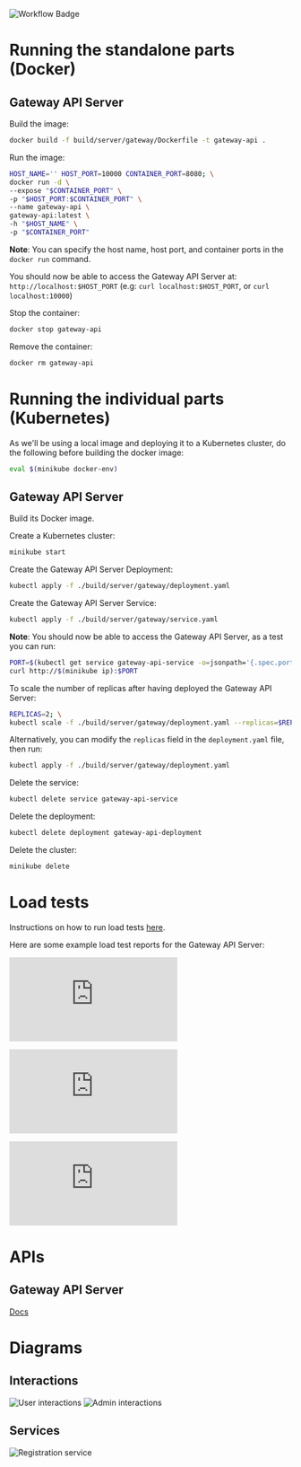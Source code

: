 ![Workflow Badge](https://github.com/volovikariel/IdentityManager/actions/workflows/go.yml/badge.svg)

# Running the standalone parts (Docker)
## Gateway API Server
Build the image: 
```bash
docker build -f build/server/gateway/Dockerfile -t gateway-api .
```

Run the image:
```bash
HOST_NAME='' HOST_PORT=10000 CONTAINER_PORT=8080; \
docker run -d \
--expose "$CONTAINER_PORT" \
-p "$HOST_PORT:$CONTAINER_PORT" \
--name gateway-api \
gateway-api:latest \
-h "$HOST_NAME" \
-p "$CONTAINER_PORT"
```

**Note**: You can specify the host name, host port, and container ports in the `docker run` command.

You should now be able to access the Gateway API Server at: `http://localhost:$HOST_PORT` (e.g: `curl localhost:$HOST_PORT`, or `curl localhost:10000`)

Stop the container:
```bash
docker stop gateway-api
```

Remove the container:
```bash
docker rm gateway-api
```

# Running the individual parts (Kubernetes)
As we'll be using a local image and deploying it to a Kubernetes cluster, do the following before building the docker image:
```bash
eval $(minikube docker-env)
```

## Gateway API Server
Build its Docker image.

Create a Kubernetes cluster:
```bash
minikube start
```

Create the Gateway API Server Deployment:
```bash
kubectl apply -f ./build/server/gateway/deployment.yaml
```

Create the Gateway API Server Service:
```bash
kubectl apply -f ./build/server/gateway/service.yaml
```

**Note**: You should now be able to access the Gateway API Server, as a test you can run:
```bash
PORT=$(kubectl get service gateway-api-service -o=jsonpath='{.spec.ports[0].nodePort}');
curl http://$(minikube ip):$PORT
```

To scale the number of replicas after having deployed the Gateway API Server:
```bash
REPLICAS=2; \
kubectl scale -f ./build/server/gateway/deployment.yaml --replicas=$REPLICAS
```

Alternatively, you can modify the `replicas` field in the `deployment.yaml` file, then run:
```bash 
kubectl apply -f ./build/server/gateway/deployment.yaml
```

Delete the service:
```bash
kubectl delete service gateway-api-service
```

Delete the deployment:
```bash
kubectl delete deployment gateway-api-deployment
```

Delete the cluster:
```bash
minikube delete
```

# Load tests
Instructions on how to run load tests [here](/internal/docs/tests/load/README.md).

Here are some example load test reports for the Gateway API Server:

![1 replica](https://volovikariel.github.io/IdentityManager/docs/tests/load/gateway/1_replicas_report.html)

![2 replicas](https://volovikariel.github.io/IdentityManager/docs/tests/load/gateway/2_replicas_report.html)

![6 replicas](https://volovikariel.github.io/IdentityManager/docs/tests/load/gateway/6_replicas_report.html)

# APIs
## Gateway API Server
[Docs](https://volovikariel.github.io/IdentityManager/apis/server/gateway_api.html)

# Diagrams
## Interactions
![User interactions](diagrams/user_interactions.svg)
![Admin interactions](diagrams/admin_interactions.svg)
## Services
![Registration service](diagrams/registration_service.svg)

